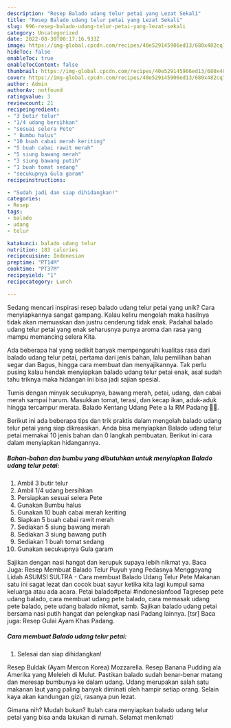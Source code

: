```yaml
---
description: "Resep Balado udang telur petai yang Lezat Sekali"
title: "Resep Balado udang telur petai yang Lezat Sekali"
slug: 996-resep-balado-udang-telur-petai-yang-lezat-sekali
category: Uncategorized
date: 2022-08-30T00:17:16.933Z
image: https://img-global.cpcdn.com/recipes/40e529145906ed13/680x482cq70/balado-udang-telur-petai-foto-resep-utama.jpg
hideToc: false
enableToc: true
enableTocContent: false
thumbnail: https://img-global.cpcdn.com/recipes/40e529145906ed13/680x482cq70/balado-udang-telur-petai-foto-resep-utama.jpg
cover: https://img-global.cpcdn.com/recipes/40e529145906ed13/680x482cq70/balado-udang-telur-petai-foto-resep-utama.jpg
author: Admin
authorAv: notfound
ratingvalue: 3
reviewcount: 21
recipeingredient:
- "3 butir telur"
- "1/4 udang bersihkan"
- "sesuai selera Pete"
- " Bumbu halus"
- "10 buah cabai merah keriting"
- "5 buah cabai rawit merah"
- "5 siung bawang merah"
- "3 siung bawang putih"
- "1 buah tomat sedang"
- "secukupnya Gula garam"
recipeinstructions:

- "Sudah jadi dan siap dihidangkan!"
categories:
- Resep
tags:
- balado
- udang
- telur

katakunci: balado udang telur 
nutrition: 183 calories
recipecuisine: Indonesian
preptime: "PT14M"
cooktime: "PT37M"
recipeyield: "1"
recipecategory: Lunch

---
```





Sedang mencari inspirasi resep balado udang telur petai yang unik? Cara menyiapkannya sangat gampang. Kalau keliru mengolah maka hasilnya tidak akan memuaskan dan justru cenderung tidak enak. Padahal balado udang telur petai yang enak seharusnya punya aroma dan rasa yang mampu memancing selera Kita.





Ada beberapa hal yang sedikit banyak mempengaruhi kualitas rasa dari balado udang telur petai, pertama dari jenis bahan, lalu pemilihan bahan segar dan Bagus, hingga cara membuat dan menyajikannya. Tak perlu pusing kalau hendak menyiapkan balado udang telur petai enak,      asal sudah tahu triknya maka hidangan ini bisa jadi sajian spesial.














Tumis dengan minyak secukupnya, bawang merah, petai, udang, dan cabai merah sampai harum. Masukkan tomat, terasi, dan kecap ikan, aduk-aduk hingga tercampur merata. Balado Kentang Udang Pete a la RM Padang 👍🏼.






Berikut ini ada beberapa tips dan trik praktis dalam mengolah balado udang telur petai yang siap dikreasikan. Anda bisa menyiapkan Balado udang telur petai memakai 10 jenis bahan dan 0 langkah pembuatan. Berikut ini cara dalam menyiapkan hidangannya.

<!--inarticleads1-->

##### Bahan-bahan dan bumbu yang dibutuhkan untuk menyiapkan Balado udang telur petai:

1. Ambil 3 butir telur
1. Ambil 1/4 udang bersihkan
1. Persiapkan sesuai selera Pete
1. Gunakan  Bumbu halus
1. Gunakan 10 buah cabai merah keriting
1. Siapkan 5 buah cabai rawit merah
1. Sediakan 5 siung bawang merah
1. Sediakan 3 siung bawang putih
1. Sediakan 1 buah tomat sedang
1. Gunakan secukupnya Gula garam


Sajikan dengan nasi hangat dan kerupuk supaya lebih nikmat ya. Baca Juga: Resep Membuat Balado Telur Puyuh yang Pedasnya Menggoyang Lidah ASUMSI SULTRA - Cara membuat Balado Udang Telur Pete Makanan satu ini sagat lezat dan cocok buat sayur ketika kita lagi kumpul sama keluarga atau ada acara. Petai balado#petai #indonesianfood Tagresep pete udang balado, cara membuat udang pete balado, cara memasak udang pete balado, pete udang balado nikmat, samb. Sajikan balado udang petai bersama nasi putih hangat dan pelengkap nasi Padang lainnya. [tsr] Baca juga: Resep Gulai Ayam Khas Padang. 

<!--inarticleads2-->

##### Cara membuat Balado udang telur petai:


1. Selesai dan siap dihidangkan!

Resep Buldak (Ayam Mercon Korea) Mozzarella. Resep Banana Pudding ala Amerika yang Meleleh di Mulut. Pastikan balado sudah benar-benar matang dan meresap bumbunya ke dalam udang. Udang merupakan salah satu makanan laut yang paling banyak diminati oleh hampir setiap orang. Selain kaya akan kandungan gizi, rasanya pun lezat. 

Gimana nih? Mudah bukan? Itulah cara menyiapkan balado udang telur petai yang bisa anda lakukan di rumah. Selamat menikmati
